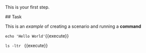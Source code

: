 This is your first step.

## Task

This is an _example_ of creating a scenario and running a **command**

`echo 'Hello World'`{{execute}}

`ls -ltr ` {{execute}}
